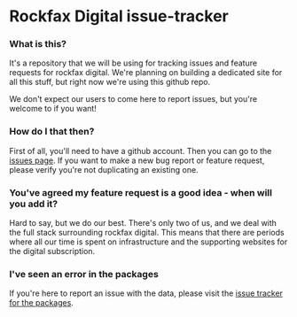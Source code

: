# Rockfax Digital issue-tracker

### What is this?
It's a repository that we will be using for tracking issues and feature requests for rockfax digital. We're planning on building a dedicated site for all this stuff, but right now we're using this github repo. 

We don't expect our users to come here to report issues, but you're welcome to if you want!

### How do I that then?
First of all, you'll need to have a github account. Then you can go to the [issues page](https://github.com/UKClimbing/rockfax-app-issues/pulls). If you want to make a new bug report or feature request, please verify you're not duplicating an existing one.

### You've agreed my feature request is a good idea - when will you add it?
Hard to say, but we do our best. There's only two of us, and we deal with the full stack surrounding rockfax digital. This means that there are periods where all our time is spent on infrastructure and the supporting websites for the digital subscription.

### I've seen an error in the packages
If you're here to report an issue with the data, please visit the [issue tracker for the packages](https://github.com/UKClimbing/rockfax-digital-package-issues/issues).
